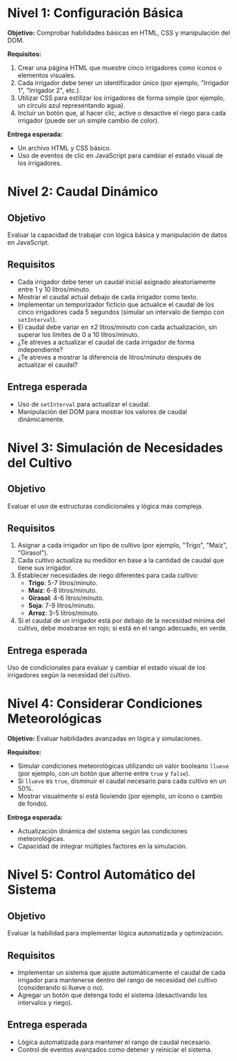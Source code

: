 # Nivel 1: Configuración Básica

**Objetivo:** Comprobar habilidades básicas en HTML, CSS y manipulación del DOM.

**Requisitos:**

1. Crear una página HTML que muestre cinco irrigadores como íconos o elementos visuales.
2. Cada irrigador debe tener un identificador único (por ejemplo, "Irrigador 1", "Irrigador 2", etc.).
3. Utilizar CSS para estilizar los irrigadores de forma simple (por ejemplo, un círculo azul representando agua).
4. Incluir un botón que, al hacer clic, active o desactive el riego para cada irrigador (puede ser un simple cambio de color).

**Entrega esperada:**

- Un archivo HTML y CSS básico.
- Uso de eventos de clic en JavaScript para cambiar el estado visual de los irrigadores.

# Nivel 2: Caudal Dinámico

## Objetivo
Evaluar la capacidad de trabajar con lógica básica y manipulación de datos en JavaScript.

## Requisitos
- Cada irrigador debe tener un caudal inicial asignado aleatoriamente entre 1 y 10 litros/minuto.
- Mostrar el caudal actual debajo de cada irrigador como texto.
- Implementar un temporizador ficticio que actualice el caudal de los cinco irrigadores cada 5 segundos (simular un intervalo de tiempo con `setInterval`).
- El caudal debe variar en ±2 litros/minuto con cada actualización, sin superar los límites de 0 a 10 litros/minuto.
- ¿Te atreves a actualizar el caudal de cada irrigador de forma independiente?
- ¿Te atreves a mostrar la diferencia de litros/minuto después de actualizar el caudal?

## Entrega esperada
- Uso de `setInterval` para actualizar el caudal.
- Manipulación del DOM para mostrar los valores de caudal dinámicamente.

# Nivel 3: Simulación de Necesidades del Cultivo

## Objetivo
Evaluar el uso de estructuras condicionales y lógica más compleja.

## Requisitos

1. Asignar a cada irrigador un tipo de cultivo (por ejemplo, "Trigo", "Maíz", "Girasol").
2. Cada cultivo actualiza su medidor en base a la cantidad de caudal que tiene sus irrigador. 
3. Establecer necesidades de riego diferentes para cada cultivo:
    - **Trigo**: 5-7 litros/minuto.
    - **Maíz**: 6-8 litros/minuto.
    - **Girasol**: 4-6 litros/minuto.
    - **Soja**: 7-9 litros/minuto.
    - **Arroz**: 3-5 litros/minuto. 
4. Si el caudal de un irrigador está por debajo de la necesidad mínima del cultivo, debe mostrarse en rojo; si está en el rango adecuado, en verde.

## Entrega esperada

Uso de condicionales para evaluar y cambiar el estado visual de los irrigadores según la necesidad del cultivo.

# Nivel 4: Considerar Condiciones Meteorológicas

**Objetivo:** Evaluar habilidades avanzadas en lógica y simulaciones.

**Requisitos:**

- Simular condiciones meteorológicas utilizando un valor booleano `llueve` (por ejemplo, con un botón que alterne entre `true` y `false`).
- Si `llueve` es `true`, disminuir el caudal necesario para cada cultivo en un 50%.
- Mostrar visualmente si está lloviendo (por ejemplo, un ícono o cambio de fondo).

**Entrega esperada:**

- Actualización dinámica del sistema según las condiciones meteorológicas.
- Capacidad de integrar múltiples factores en la simulación.

# Nivel 5: Control Automático del Sistema

## Objetivo
Evaluar la habilidad para implementar lógica automatizada y optimización.

## Requisitos
- Implementar un sistema que ajuste automáticamente el caudal de cada irrigador para mantenerse dentro del rango de necesidad del cultivo (considerando si llueve o no).
- Agregar un botón que detenga todo el sistema (desactivando los intervalos y riego).

## Entrega esperada
- Lógica automatizada para mantener el rango de caudal necesario.
- Control de eventos avanzados como detener y reiniciar el sistema.